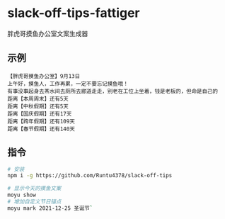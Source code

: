# slack-off-tips-fattiger

胖虎哥摸鱼办公室文案生成器

## 示例

```
【胖虎哥摸鱼办公室】9月13日
上午好，摸鱼人，工作再累，一定不要忘记摸鱼哦！
有事没事起身去茶水间去厕所去廊道走走，别老在工位上坐着，钱是老板的，但命是自己的
距离【本周周末】还有5天
距离【中秋假期】还有5天
距离【国庆假期】还有17天
距离【跨年假期】还有109天
距离【春节假期】还有140天
```

## 指令

```bash
# 安装
npm i -g https://github.com/Runtu4378/slack-off-tips

# 显示今天的摸鱼文案
moyu show
# 增加自定义节日锚点
moyu mark 2021-12-25 圣诞节`
```